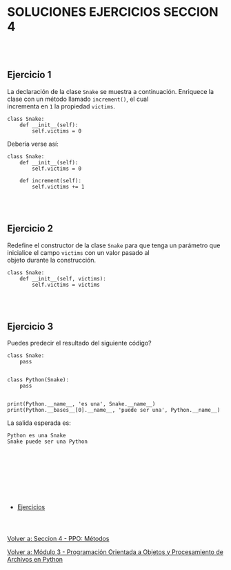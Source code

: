 # **SOLUCIONES EJERCICIOS SECCION 4**  
<br></br>  

## **Ejercicio 1**  

La declaración de la clase ```Snake``` se muestra a continuación. Enriquece la clase con un método llamado ```increment()```, el cual  
incrementa en ```1``` la propiedad ```victims```.  
```
class Snake:
    def __init__(self):
        self.victims = 0
```  

Debería verse así:  
```
class Snake:
    def __init__(self):
        self.victims = 0

    def increment(self):
        self.victims += 1
```

<br></br>  

## **Ejercicio 2**  

Redefine el constructor de la clase ```Snake``` para que tenga un parámetro que inicialice el campo ```victims``` con un valor pasado al  
objeto durante la construcción.  

```
class Snake:
    def __init__(self, victims):
        self.victims = victims	
```

<br></br>  

## **Ejercicio 3**  

Puedes predecir el resultado del siguiente código?  
```
class Snake:
    pass


class Python(Snake):
    pass


print(Python.__name__, 'es una', Snake.__name__)
print(Python.__bases__[0].__name__, 'puede ser una', Python.__name__)
```  

La salida esperada es:  
```
Python es una Snake
Snake puede ser una Python
```

<br></br>  

#  
<br></br>

- [Ejercicios](Sec4-ej.md)
<br></br>
#  

[Volver a: Seccion 4 - PPO: Métodos](_Seccion4.md)  

[Volver a: Módulo 3 - Programación Orientada a Objetos y Procesamiento de Archivos en Python](../README.md)